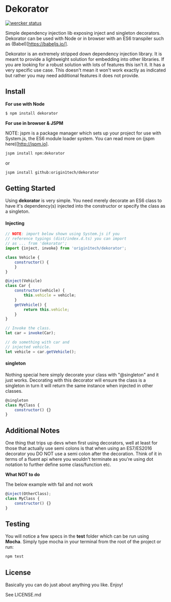 # Dekorator

[![wercker status](https://app.wercker.com/status/5aa3d785a8e99ed8322da7e7df56fad5/m "wercker status")](https://app.wercker.com/project/bykey/5aa3d785a8e99ed8322da7e7df56fad5)

Simple dependency injection lib exposing inject and singleton decorators. Dekorator can be used with Node or in browser with an ES6 transpiler such as (Babel)[https://babeljs.io/].

Dekorator is an extremely stripped down dependency injection library. It is meant to provide a lightweight solution for embedding into other libraries. If you are looking for a robust solution with lots of features this isn't it. It has a very specific use case. This doesn't mean it won't work exactly as indicated but rather you may need additional features it does not provide.

## Install

**For use with Node**

```sh
$ npm install dekorator
```
**For use in browser & JSPM**

NOTE: jspm is a package manager which sets up your project for use with System.js, the ES6 module loader system. You can read more on (jspm here)[http://jspm.io].

```sh
jspm install npm:dekorator
```
or

```sh
jspm install github:origin1tech/dekorator
```

## Getting Started

Using **dekorator** is very simple. You need merely decorate an ES6 class to have it's dependency(s) injected into the constructor or specify the class as a singleton.

#### Injecting

```js
// NOTE: import below shown using System.js if you
// reference typings (dist/index.d.ts) you can import
// as ... from 'dekorator';
import {inject, invoke} from 'origin1tech/dekorator';

class Vehicle {
	constructor() {
	}
}

@inject(Vehicle)
class Car {
	constructor(vehicle) {
		this.vehicle = vehicle;
	}
	getVehicle() {
		return this.vehicle;
	}
}

// Invoke the class.
let car = invoke(Car);

// do something with car and
// injected vehicle.
let vehicle = car.getVehicle();
```

#### singleton

Nothing special here simply decorate your class with "@singleton" and it just works. Decorating with this decorator will ensure the class is a singleton in turn it will return the same instance when injected in other classes.

```js
@singleton
class MyClass {
	constructor() {}
}
```

## Additional Notes

One thing that trips up devs when first using decorators, well at least for those that actually use semi colons is that when using an ES7/ES2016 decorator you DO NOT use a semi colon after the decoration. Think of it in terms of a fluent api where you wouldn't terminate as you're using dot notation to further define some class/function etc.

**What NOT to do**

The below example with fail and not work

```js
@inject(OtherClass);
class MyClass {
	constructor() {}
}
```

## Testing

You will notice a few specs in the **test** folder which can be run using **Mocha**. Simply type mocha in your terminal from the root of the project or run:

```sh
npm test
```

## License

Basically you can do just about anything you like. Enjoy!

See LICENSE.md
